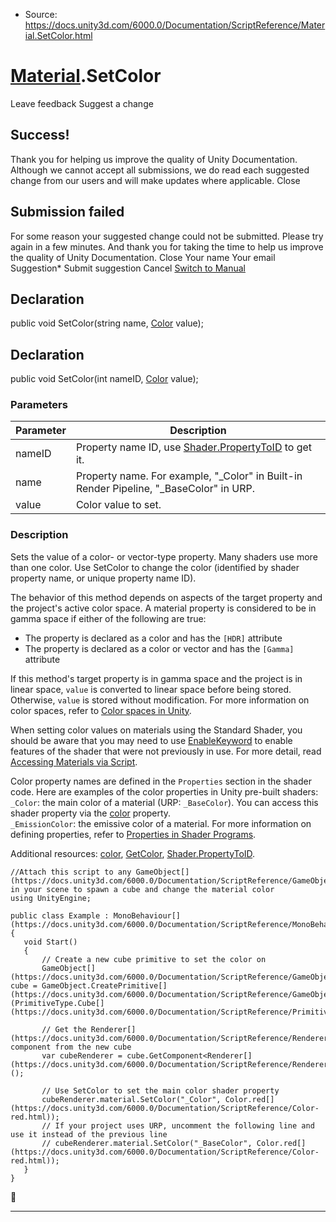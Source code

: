 * Source: https://docs.unity3d.com/6000.0/Documentation/ScriptReference/Material.SetColor.html

#  [Material](https://docs.unity3d.com/6000.0/Documentation/ScriptReference/Material.html).SetColor
Leave feedback
Suggest a change
## Success!
Thank you for helping us improve the quality of Unity Documentation. Although we cannot accept all submissions, we do read each suggested change from our users and will make updates where applicable.
Close
## Submission failed
For some reason your suggested change could not be submitted. Please <a>try again</a> in a few minutes. And thank you for taking the time to help us improve the quality of Unity Documentation.
Close
Your name Your email Suggestion* Submit suggestion
Cancel
[Switch to Manual](https://docs.unity3d.com/6000.0/Documentation/Manual/class-Material.html "Go to Material Component in the Manual")
## Declaration
public void SetColor(string name, [Color](https://docs.unity3d.com/6000.0/Documentation/ScriptReference/Color.html) value); 
## Declaration
public void SetColor(int nameID, [Color](https://docs.unity3d.com/6000.0/Documentation/ScriptReference/Color.html) value); 
### Parameters
Parameter | Description  
---|---  
nameID | Property name ID, use [Shader.PropertyToID](https://docs.unity3d.com/6000.0/Documentation/ScriptReference/Shader.PropertyToID.html) to get it.  
name | Property name. For example, "_Color" in Built-in Render Pipeline, "_BaseColor" in URP.  
value | Color value to set.  
### Description
Sets the value of a color- or vector-type property.
Many shaders use more than one color. Use SetColor to change the color (identified by shader property name, or unique property name ID).  
  
The behavior of this method depends on aspects of the target property and the project's active color space. A material property is considered to be in gamma space if either of the following are true: 
  * The property is declared as a color and has the `[HDR]` attribute
  * The property is declared as a color or vector and has the `[Gamma]` attribute


If this method's target property is in gamma space and the project is in linear space, `value` is converted to linear space before being stored. Otherwise, `value` is stored without modification. For more information on color spaces, refer to [Color spaces in Unity](https://docs.unity3d.com/6000.0/Documentation/Manual/color-spaces.html).  
  
When setting color values on materials using the Standard Shader, you should be aware that you may need to use [EnableKeyword](https://docs.unity3d.com/6000.0/Documentation/ScriptReference/Material.EnableKeyword.html) to enable features of the shader that were not previously in use. For more detail, read [Accessing Materials via Script](https://docs.unity3d.com/6000.0/Documentation/Manual/MaterialsAccessingViaScript.html).  
  
Color property names are defined in the `Properties` section in the shader code. Here are examples of the color properties in Unity pre-built shaders:   
`_Color`: the main color of a material (URP: `_BaseColor`). You can access this shader property via the [color](https://docs.unity3d.com/6000.0/Documentation/ScriptReference/Material-color.html) property.   
`_EmissionColor`: the emissive color of a material. For more information on defining properties, refer to [Properties in Shader Programs](https://docs.unity3d.com/6000.0/Documentation/Manual/SL-PropertiesInPrograms.html).  
  
Additional resources: [color](https://docs.unity3d.com/6000.0/Documentation/ScriptReference/Material-color.html), [GetColor](https://docs.unity3d.com/6000.0/Documentation/ScriptReference/Material.GetColor.html), [Shader.PropertyToID](https://docs.unity3d.com/6000.0/Documentation/ScriptReference/Shader.PropertyToID.html).
```
//Attach this script to any GameObject[](https://docs.unity3d.com/6000.0/Documentation/ScriptReference/GameObject.html) in your scene to spawn a cube and change the material color
using UnityEngine;  
  
public class Example : MonoBehaviour[](https://docs.unity3d.com/6000.0/Documentation/ScriptReference/MonoBehaviour.html)
{
   void Start()
   {
       // Create a new cube primitive to set the color on
       GameObject[](https://docs.unity3d.com/6000.0/Documentation/ScriptReference/GameObject.html) cube = GameObject.CreatePrimitive[](https://docs.unity3d.com/6000.0/Documentation/ScriptReference/GameObject.CreatePrimitive.html)(PrimitiveType.Cube[](https://docs.unity3d.com/6000.0/Documentation/ScriptReference/PrimitiveType.Cube.html));  
  
       // Get the Renderer[](https://docs.unity3d.com/6000.0/Documentation/ScriptReference/Renderer.html) component from the new cube
       var cubeRenderer = cube.GetComponent<Renderer[](https://docs.unity3d.com/6000.0/Documentation/ScriptReference/Renderer.html)>();  
  
       // Use SetColor to set the main color shader property
       cubeRenderer.material.SetColor("_Color", Color.red[](https://docs.unity3d.com/6000.0/Documentation/ScriptReference/Color-red.html));
       // If your project uses URP, uncomment the following line and use it instead of the previous line
       // cubeRenderer.material.SetColor("_BaseColor", Color.red[](https://docs.unity3d.com/6000.0/Documentation/ScriptReference/Color-red.html));
   }
}

```

* * *
